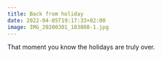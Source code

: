```yaml
---
title: Back from holiday
date: 2022-04-05T19:17:33+02:00
image: IMG_20200301_183808-1.jpg
---
```

That moment you know the holidays are truly over.